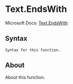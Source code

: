 ---
---

# Text.EndsWith

Microsoft Docs: [Text.EndsWith](https://docs.microsoft.com/en-us/powerquery-m/text-endswith)

## Syntax

```powerquery-m
Syntax for this function.
```

## About

About this function.

